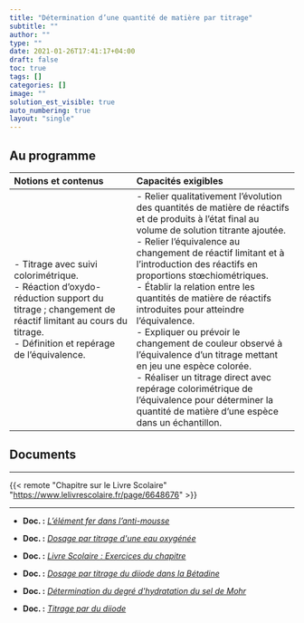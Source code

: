 ```yaml
---
title: "Détermination d’une quantité de matière par titrage"
subtitle: ""
author: ""
type: ""
date: 2021-01-26T17:41:17+04:00
draft: false
toc: true
tags: []
categories: []
image: ""
solution_est_visible: true
auto_numbering: true
layout: "single"
---
```


## Au programme

| Notions et contenus | Capacités exigibles |
|:----|:----|
| - Titrage avec suivi colorimétrique.<br />- Réaction d’oxydo-réduction support du titrage ; changement de réactif limitant au cours du titrage.<br />- Définition et repérage de l’équivalence. | - Relier qualitativement l’évolution des quantités de matière de réactifs et de produits à l’état final au volume de solution titrante ajoutée.<br />- Relier l’équivalence au changement de réactif limitant et à l’introduction des réactifs en proportions stœchiométriques.<br />- Établir la relation entre les quantités de matière de réactifs introduites pour atteindre l’équivalence.<br />- Expliquer ou prévoir le changement de couleur observé à l’équivalence d’un titrage mettant en jeu une espèce colorée.<br />- Réaliser un titrage direct avec repérage colorimétrique de l’équivalence pour déterminer la quantité de matière d’une espèce dans un échantillon. |

## Documents

----

{{< remote "Chapitre sur le Livre Scolaire" "https://www.lelivrescolaire.fr/page/6648676" >}}

----

- **Doc. :** [*L’élément fer dans l’anti-mousse*](1-titrage-ions-fer-par-permanaganate)

- **Doc. :** [*Dosage par titrage d'une eau oxygénée*](4-eau-oxygenee)

- **Doc. :** [*Livre Scolaire : Exercices du chapitre*](2-exercices)

- **Doc. :** [*Dosage par titrage du diiode dans la Bétadine*](3-betadine)

- **Doc. :** [*Détermination du degré d'hydratation du sel de Mohr*](5-sel-de-mohr)

- **Doc. :** [*Titrage par du diiode*](6-diiode)
